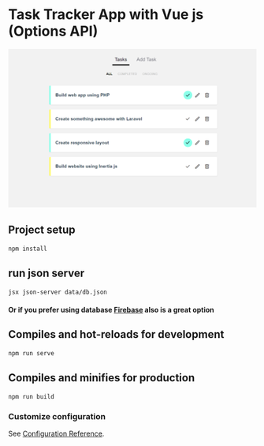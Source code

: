 # Task Tracker App with Vue js (Options API)

![demo](src/assets/images/task-tracker-demo.png)

## Project setup
```
npm install
```

## run json server
```
jsx json-server data/db.json
```
#### Or if you prefer using database [Firebase](https://firebase.google.com/) also is a great option


## Compiles and hot-reloads for development
```
npm run serve
```

## Compiles and minifies for production
```
npm run build
```


### Customize configuration
See [Configuration Reference](https://cli.vuejs.org/config/).
